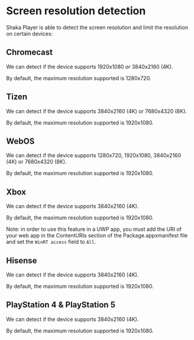 # Screen resolution detection

Shaka Player is able to detect the screen resolution and limit the resolution
on certain devices:

## Chromecast

We can detect if the device supports 1920x1080 or 3840x2160 (4K).

By default, the maximum resolution supported is 1280x720.

## Tizen

We can detect if the device supports 3840x2160 (4K) or 7680x4320 (8K).

By default, the maximum resolution supported is 1920x1080.

## WebOS

We can detect if the device supports 1280x720, 1920x1080, 3840x2160 (4K) or
7680x4320 (8K).

By default, the maximum resolution supported is 1920x1080.

## Xbox

We can detect if the device supports 3840x2160 (4K).

By default, the maximum resolution supported is 1920x1080.

Note: in order to use this feature in a UWP app, you must add the URI of your
web app in the ContentURIs section of the Package.appxmanifest file and set
the `WinRT access` field to `All`.

## Hisense

We can detect if the device supports 3840x2160 (4K).

By default, the maximum resolution supported is 1920x1080.

## PlayStation 4 & PlayStation 5

We can detect if the device supports 3840x2160 (4K).

By default, the maximum resolution supported is 1920x1080.
